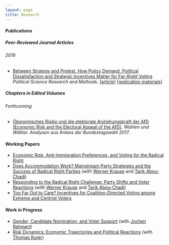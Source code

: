 ```yaml
---
layout: page
title: Research
---
```


#### Publications

##### Peer-Reviewed Journal Articles

###### 2019

* [Between Strategy and Protest. How Policy Demand, Political
Dissatisfaction and Strategic Incentives Matter for Far-Right Voting](bsap). *Political Science Research and Methods*. [[article]](https://www.cambridge.org/core/journals/political-science-research-and-methods/article/between-strategy-and-protest-how-policy-demand-political-dissatisfaction-and-strategic-incentives-matter-for-farright-voting/41E82D615A1BF10D1E85724E7142C2BA) [[replication materials]](https://dataverse.harvard.edu/dataset.xhtml?persistentId=doi:10.7910/DVN/V5AOXD)

##### Chapters in Edited Volumes

###### Forthcoming

* [Ökonomisches Risiko und die elektorale Anziehungskraft der AfD (Economic Risk and the Electoral Appeal of the AfD)](afd).  *Wahlen und Wähler. Analysen aus Anlass der Bundestagswahl 2017*.

#### Working Papers
* [Economic Risk, Anti-Immigration Preferences, and Voting for the
Radical Right](eraipvrr)
* [Does Accommodation Work? Mainstream Party Strategies and the Success of Radical Right Parties](daw) (with [Werner Krause](https://www.wzb.eu/en/persons/werner-krause) and [Tarik Abou-Chadi](https://www.tarikabouchadi.net/))
* [Responding to the Radical Right Challenge:
Party Shifts and Voter Reactions](rttrrc) (with [Werner Krause](https://www.wzb.eu/en/persons/werner-krause) and [Tarik Abou-Chadi](https://www.tarikabouchadi.net/))
* [Too Far Out to Care? Incentives for Coalition-Directed Voting among
  Extreme and Centrist Voters](tfotc)

#### Work in Progress
* [Gender, Candidate Nomination, and Voter Support](gcnv) (with [Jochen Rehmert](https://sites.google.com/view/jochenrehmert))
* [Risk Dynamics: Economic Trajectories and Political Reactions](riskdyn) (with [Thomas Kurer](https://thomaskurer.net/))
